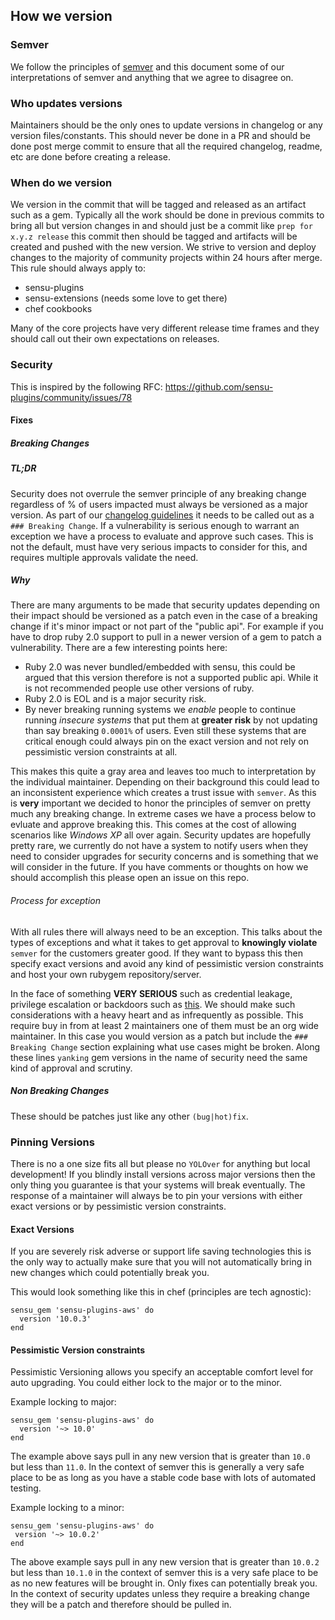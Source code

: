 ## How we version

### Semver

We follow the principles of [semver](https://semver.org/spec/v2.0.0.html) and this document some of our interpretations of semver and anything that we agree to disagree on.

### Who updates versions

Maintainers should be the only ones to update versions in changelog or any version files/constants. This should never be done in a PR and should be done post merge commit to ensure that all the required changelog, readme, etc are done before creating a release.

### When do we version

We version in the commit that will be tagged and released as an artifact such as a gem. Typically all the work should be done in previous commits to bring all but version changes in and should just be a commit like `prep for x.y.z release` this commit then should be tagged and artifacts will be created and pushed with the new version. We strive to version and deploy changes to the majority of community projects within 24 hours after merge. This rule should always apply to:
- sensu-plugins
- sensu-extensions (needs some love to get there)
- chef cookbooks

Many of the core projects have very different release time frames and they should call out their own expectations on releases.

### Security

This is inspired by the following RFC: https://github.com/sensu-plugins/community/issues/78

#### Fixes

##### Breaking Changes

##### TL;DR

Security does not overrule the semver principle of any breaking change regardless of % of users impacted must always be versioned as a major version. As part of our [changelog guidelines](https://github.com/sensu-plugins/community/blob/master/HOW_WE_CHANGELOG.md) it needs to be called out as a `### Breaking Change`. If a vulnerability is serious enough to warrant an exception we have a process to evaluate and approve such cases. This is not the default, must have very serious impacts to consider for this, and requires multiple approvals validate the need.

##### Why

There are many arguments to be made that security updates depending on their impact should be versioned as a patch even in the case of a breaking change if it's minor impact or not part of the "public api". For example if you have to drop ruby 2.0 support to pull in a newer version of a gem to patch a vulnerability. There are a few interesting points here:
- Ruby 2.0 was never bundled/embedded with sensu, this could be argued that this version therefore is not a supported public api. While it is not recommended people use other versions of ruby.
- Ruby 2.0 is EOL and is a major security risk.
- By never breaking running systems we _enable_ people to continue running _insecure systems_ that put them at **greater risk** by not updating than say breaking `0.0001%` of users. Even still these systems that are critical enough could always pin on the exact version and not rely on pessimistic version constraints at all.

This makes this quite a gray area and leaves too much to interpretation by the individual maintainer. Depending on their background this could lead to an inconsistent experience which creates a trust issue with `semver`. As this is **very** important we decided to honor the principles of semver on pretty much any breaking change. In extreme cases we have a process below to evluate and approve breaking this. This comes at the cost of allowing scenarios like _Windows XP_ all over again. Security updates are hopefully pretty rare, we currently do not have a system to notify users when they need to consider upgrades for security concerns and is something that we will consider in the future. If you have comments or thoughts on how we should accomplish this please open an issue on this repo.

###### Process for exception

With all rules there will always need to be an exception. This talks about the types of exceptions and what it takes to get approval to **knowingly violate** `semver` for the customers greater good. If they want to bypass this then specify exact versions and avoid any kind of pessimistic version constraints and host your own rubygem repository/server.

In the face of something **VERY SERIOUS** such as credential leakage, privilege escalation or backdoors such as [this](https://cve.mitre.org/cgi-bin/cvename.cgi?name=CVE-2017-13872). We should make such considerations with a heavy heart and as infrequently as possible. This require buy in from at least 2 maintainers one of them must be an org wide maintainer. In this case you would version as a patch but include the `### Breaking Change` section explaining what use cases might be broken. Along these lines `yanking` gem versions in the name of security need the same kind of approval and scrutiny.

##### Non Breaking Changes

These should be patches just like any other `(bug|hot)fix`.

### Pinning Versions

There is no a one size fits all but please no `YOLOver` for anything but local development! If you blindly install versions across major versions then the only thing you guarantee is that your systems will break eventually. The response of a maintainer will always be to pin your versions with either exact versions or by pessimistic version constraints.

#### Exact Versions

If you are severely risk adverse or support life saving technologies this is the only way to actually make sure that you will not automatically bring in new changes which could potentially break you.

This would look something like this in chef (principles are tech agnostic):
```
sensu_gem 'sensu-plugins-aws' do
  version '10.0.3'
end
```

#### Pessimistic Version constraints

Pessimistic Versioning allows you specify an acceptable comfort level for auto upgrading. You could either lock to the major or to the minor.

Example locking to major:
````
sensu_gem 'sensu-plugins-aws' do
  version '~> 10.0'
end
````
 The example above says pull in any new version that is greater than `10.0` but less than `11.0`. In the context of semver this is generally a very safe place to be as long as you have a stable code base with lots of automated testing.

 Example locking to a minor:
 ```
sensu_gem 'sensu-plugins-aws' do
  version '~> 10.0.2'
end
 ```

 The above example says pull in any new version that is greater than `10.0.2` but less than `10.1.0` in the context of semver this is a very safe place to be as no new features will be brought in. Only fixes can potentially break you. In the context of security updates unless they require a breaking change they will be a patch and therefore should be pulled in.
